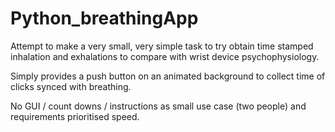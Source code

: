 # Python_breathingApp
Attempt to make a very small, very simple task to try obtain time stamped inhalation and exhalations to compare with wrist device psychophysiology.

Simply provides a push button on an animated background to collect time of clicks synced with breathing.

No GUI / count downs / instructions as small use case (two people) and requirements prioritised speed.


